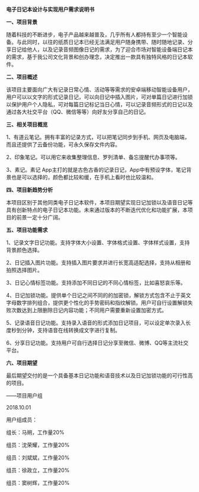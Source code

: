 **电子日记本设计与实现用户需求说明书**

**一、项目背景**

随着科技的不断进步，电子产品越来越普及，几乎所有人都持有至少一个智能设备。与此同时，以往的纸质日记本已经无法满足用户随身携带、随时随地记录、分享日记给他人，以及记录音频图像日记的需求，为了迎合市场对智能设备端日记本的需求，基于我公司文化背景和创办理念，决定推出一款具有独特风格的日记本软件。

**二、项目概述**

该项目主要面向广大有记录日常心情、活动等等需求的安卓端移动智能设备用户，用户可以以文字的形式记录日记，可以向日记中插入图片，可对单篇日记进行加锁以保护用户个人隐私，可对每篇日记标记当日心情，可以记录音频形式的日记以及通过各大社交平台（QQ、微信等等）向好友分享自己的日记。

**三、相关项目概览**

1、有道云笔记。拥有丰富的记录方式，可以把笔记同步到手机、网页及电脑端，而且还提供了云备份功能，可永久保存文件内容。

2、印象笔记。可以用它来收集整理信息、罗列清单、备忘提醒代办事项等。

3、素记。素记
App主打的就是古色古香的记录日记，App中有预设字体，笔记背景也是可以选择的，颜色都比较和缓，在手机上看时也比较温和。

**四、项目新趋势分析**

本项目区别于其他同类电子日记本软件，本项目期望实现日记加锁以及语音日记等具有创新特点的电子日记本功能。未来通过版本的不断迭代优化和功能扩展，本项目的前景一定十分广阔。

**五、项目功能需求**

1、记录文字日记功能。支持字体大小设置、字体格式设置、字体样式设置，支持背景颜色选择。

2、日记插入图片功能。支持插入图片要求并进行长宽高适配选择，支持从相册和拍照选择图片。

3、日记心情标签功能。支持添加不同日记的不同心情标签，比如喜怒哀乐等。

4、日记加锁功能。提供单个日记之间不同的的加密锁，解锁方式包含不止于英文字母数字排列组合，提供更个性化的手势密码和指纹解锁。用户可自行设置解锁失败次数达到上限删除日记内容功能；不同用户需要重新设置加密方式。

5、记录语音日记功能。支持录入语音的形式添加日记项目，可以设定单次录入长度秒到分钟，支持语音在线转换成文字进行复制。

6、分享日记功能。支持用户可自行选择日记分享至微信、微博、QQ等主流社交平台。

**六、项目期望**

最后期望交付的是一个具备基本日记功能和语音技术以及日记加锁功能的可行性高的项目。

——项目用户组

2018.10.01

用户组成员：

组长：马朔，工作量20%

组员：沈荣耀，工作量20%

组员：刘斌斌，工作量20%

组员：徐政立，工作量20%

组员：窦树辉，工作量20%

